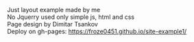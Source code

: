 Just layout example made by me <br>
No Jquerry used only simple js, html and css<br>
Page design by Dimitar Tsankov<br>
Deploy on gh-pages:
https://froze0451.github.io/site-example1/
